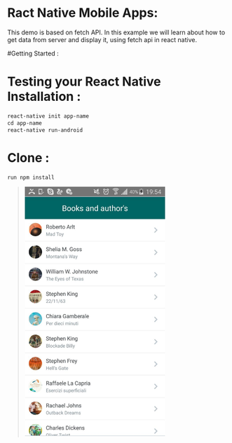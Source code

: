 # Ract Native Mobile Apps:

This demo is based on fetch API. In this example we will learn about how to get 
data from server and display it, using fetch api in react native.


#Getting Started :

# Testing your React Native Installation :
```
react-native init app-name
cd app-name
react-native run-android
```

# Clone :
```
run npm install
```

><img src="books.jpg" width="320">